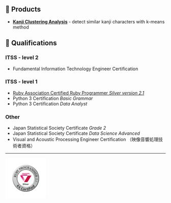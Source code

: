 ## 🎁 Products

- __[Kanji Clustering Analysis](https://kanji-clustering.vercel.app)__ - detect similar kanji characters with k-means method

## 🏅 Qualifications

### ITSS - level 2

- Fundamental Information Technology Engineer Certification

### ITSS - level 1

- [Ruby Association Certified Ruby Programmer _Silver version 2.1_](https://www.credential.net/c985f2eb-bcea-4397-8177-51a4a51385db)
- Python 3 Certification _Basic Grammar_
- Python 3 Certification _Data Analyst_

### Other
- Japan Statistical Society Certificate  _Grade 2_
- Japan Statistical Society Certificate  _Data Science Advanced_
- Visual and Acoustic Processing Engineer Certification （映像音響処理技術者資格）

---

<img width="128px" src="https://raw.githubusercontent.com/yudukikun5120/yudukikun5120/main/emblems/logo_silver_v21.svg">

<!--
**yudukikun5120/yudukikun5120** is a ✨ _special_ ✨ repository because its `README.md` (this file) appears on your GitHub profile.

Here are some ideas to get you started:

- 🔭 I’m currently working on ...
- 🌱 I’m currently learning ...
- 👯 I’m looking to collaborate on ...
- 🤔 I’m looking for help with ...
- 💬 Ask me about ...
- 📫 How to reach me: ...
- 😄 Pronouns: ...
- ⚡ Fun fact: ...
-->
